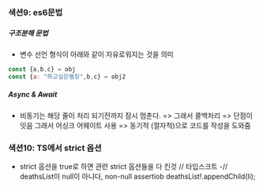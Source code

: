 ### 색션9: es6문법

##### 구조분해 문법
- 변수 선언 형식이 아래와 같이 자유로워지는 것을 의미
```javascript
const {a,b,c} = obj
const {a: "하고싶은별칭",b,c} = obj2
```

##### Async & Await 
- 비동기는 해당 줄이 처리 되기전까지 잠시 멈춘다. => 그래서 콜백처리 => 단점이 잇음 그래서 어싱크 어웨이트 사용 =>
동기적 (절자척)으로 코드를 작성을 도와줌


### 색션10: TS에서 strict 옵션
- strict 옵션을 true로 하면 관련 strict 옵션들을 다 킨것
// 타입스크트
-// deathsList이 null이 아니다,  non-null assertiob
         deathsList!.appendChild(li);

